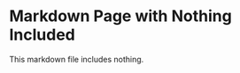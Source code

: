 <!--- GENERATED FILE, DO NOT EDIT --->
# Markdown Page with Nothing Included

This markdown file includes nothing.
